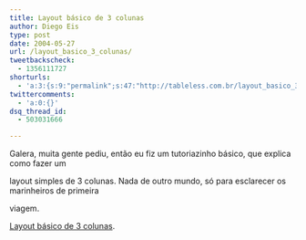 ```yaml
---
title: Layout básico de 3 colunas
author: Diego Eis
type: post
date: 2004-05-27
url: /layout_basico_3_colunas/
tweetbackscheck:
  - 1356111727
shorturls:
  - 'a:3:{s:9:"permalink";s:47:"http://tableless.com.br/layout_basico_3_colunas";s:7:"tinyurl";s:26:"http://tinyurl.com/3rabfrg";s:4:"isgd";s:19:"http://is.gd/YvsqNb";}'
twittercomments:
  - 'a:0:{}'
dsq_thread_id:
  - 503031666

---
```

Galera, muita gente pediu, então eu fiz um tutoriazinho básico, que explica como fazer um
  
layout simples de 3 colunas. Nada de outro mundo, só para esclarecer os marinheiros de primeira
  
viagem.
          
[Layout básico de 3 colunas][1].

 [1]: http://tableless.com.br/estudo/3colunas/